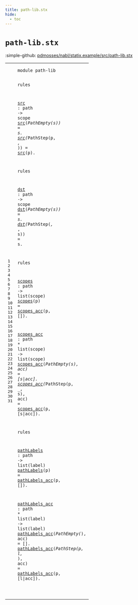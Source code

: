 ```yaml
---
title: path-lib.stx
hide:
  - toc
---
```


# `path-lib.stx`

:simple-github: [pdmosses/nabl/statix.example/src/path-lib.stx]

[pdmosses/nabl/statix.example/src/path-lib.stx]: https://github.com/pdmosses/nabl/blob/master/statix.example/src/path-lib.stx "The source file on GitHub"

<div class="stx"><table class="highlighttable"><tbody><tr><td class="linenos"><div class="linenodiv"><pre><span></span>1
2
3
4
5
6
7
8
9
10
11
12
13
14
15
16
17
18
19
20
21
22
23
24
25
26
27
28
29
30
31
</pre></div></td>
<td class="code"><pre><code><span class="keyword">module</span> <span id="path-lib_7_15" title="Not referenced locally, nor via imports"><span class="token sort_ConstraintId">path</span><span class="operator">-</span><span class="token sort_ConstraintId">lib</span></span>

<span class="keyword">rules</span>

  <a href="#src_48_51" id="src_26_29" title="Referenced at line 6, 7, 7"><span class="token sort_ConstraintId">src</span></a> <span class="operator">:</span> <span class="cons_PathSort">path</span> <span class="operator">-&gt;</span> <span class="cons_ScopeSort">scope</span>
  <a href="#src_26_29" id="src_48_51" title="Defined at line 5"><span class="token sort_ConstraintId">src</span></a><span class="operator">(_</span><span class="token sort_OpId">PathEmpty</span><span class="operator">(</span><span class="cons_Var">s</span><span class="operator">))</span> <span class="operator">=</span> <span class="cons_Var"><span id="s_69_70" title="Not referenced locally, nor via imports"><span class="token sort_ConstraintId">s</span></span></span><span class="operator">.</span>
  <a href="#src_26_29" id="src_74_77" title="Defined at line 5"><span class="token sort_ConstraintId">src</span></a><span class="operator">(_</span><span class="token sort_OpId">PathStep</span><span class="operator">(</span><span class="cons_Var"><span id="p_88_89" title="Not referenced locally, nor via imports"><span class="token sort_ConstraintId">p</span></span></span><span class="operator">,</span> <span class="operator">_,</span> <span class="operator">_))</span> <span class="operator">=</span> <a href="#src_26_29" id="src_100_103" title="Defined at line 5"><span class="token sort_ConstraintId">src</span></a><span class="operator">(</span><span class="cons_Var">p</span><span class="operator">).</span>

<span class="keyword">rules</span>

  <a href="#dst_140_143" id="dst_118_121" title="Referenced at line 12, 13"><span class="token sort_ConstraintId">dst</span></a> <span class="operator">:</span> <span class="cons_PathSort">path</span> <span class="operator">-&gt;</span> <span class="cons_ScopeSort">scope</span>
  <a href="#dst_118_121" id="dst_140_143" title="Defined at line 11"><span class="token sort_ConstraintId">dst</span></a><span class="operator">(_</span><span class="token sort_OpId">PathEmpty</span><span class="operator">(</span><span class="cons_Var">s</span><span class="operator">))</span> <span class="operator">=</span> <span class="cons_Var"><span id="s_161_162" title="Not referenced locally, nor via imports"><span class="token sort_ConstraintId">s</span></span></span><span class="operator">.</span>
  <a href="#dst_118_121" id="dst_166_169" title="Defined at line 11"><span class="token sort_ConstraintId">dst</span></a><span class="operator">(_</span><span class="token sort_OpId">PathStep</span><span class="operator">(_,</span> <span class="operator">_,</span> <span class="cons_Var"><span id="s_186_187" title="Not referenced locally, nor via imports"><span class="token sort_ConstraintId">s</span></span></span><span class="operator">))</span> <span class="operator">=</span> <span class="cons_Var">s</span><span class="operator">.</span>

<span class="keyword">rules</span>

  <a href="#scopes_236_242" id="scopes_205_211" title="Referenced at line 18"><span class="token sort_ConstraintId">scopes</span></a> <span class="operator">:</span> <span class="cons_PathSort">path</span> <span class="operator">-&gt;</span> <span class="token sort_ConstraintId">list</span><span class="operator">(</span><span class="cons_ScopeSort">scope</span><span class="operator">)</span>
  <a href="#scopes_205_211" id="scopes_236_242" title="Defined at line 17"><span class="token sort_ConstraintId">scopes</span></a><span class="operator">(</span><span class="cons_Var">p</span><span class="operator">)</span> <span class="operator">=</span> <a href="#scopes_acc_270_280" id="scopes_acc_248_258" title="Defined at line 20"><span class="token sort_ConstraintId">scopes_acc</span></a><span class="operator">(</span><span class="cons_Var"><span id="p_259_260" title="Not referenced locally, nor via imports"><span class="token sort_ConstraintId">p</span></span></span><span class="operator">,</span> <span class="operator">[]).</span>

  <a href="#scopes_acc_248_258" id="scopes_acc_270_280" title="Referenced at line 18, 21, 22, 22"><span class="token sort_ConstraintId">scopes_acc</span></a> <span class="operator">:</span> <span class="cons_PathSort">path</span> <span class="operator">*</span> <span class="token sort_ConstraintId">list</span><span class="operator">(</span><span class="cons_ScopeSort">scope</span><span class="operator">)</span> <span class="operator">-&gt;</span> <span class="token sort_ConstraintId">list</span><span class="operator">(</span><span class="cons_ScopeSort">scope</span><span class="operator">)</span>
  <a href="#scopes_acc_270_280" id="scopes_acc_319_329" title="Defined at line 20"><span class="token sort_ConstraintId">scopes_acc</span></a><span class="operator">(_</span><span class="token sort_OpId">PathEmpty</span><span class="operator">(</span><span class="cons_Var"><span id="s_341_342" title="Not referenced locally, nor via imports"><span class="token sort_ConstraintId">s</span></span></span><span class="operator">),</span> <span class="cons_Var"><span id="acc_345_348" title="Not referenced locally, nor via imports"><span class="token sort_ConstraintId">acc</span></span></span><span class="operator">)</span> <span class="operator">=</span> <span class="operator">[</span><span class="cons_Var">s</span><span class="operator">|</span><span class="cons_Var">acc</span><span class="operator">].</span>
  <a href="#scopes_acc_270_280" id="scopes_acc_363_373" title="Defined at line 20"><span class="token sort_ConstraintId">scopes_acc</span></a><span class="operator">(_</span><span class="token sort_OpId">PathStep</span><span class="operator">(</span><span class="cons_Var">p</span><span class="operator">,</span> <span class="operator">_,</span> <span class="cons_Var">s</span><span class="operator">),</span> <span class="cons_Var">acc</span><span class="operator">)</span> <span class="operator">=</span> <a href="#scopes_acc_270_280" id="scopes_acc_401_411" title="Defined at line 20"><span class="token sort_ConstraintId">scopes_acc</span></a><span class="operator">(</span><span class="cons_Var"><span id="p_412_413" title="Not referenced locally, nor via imports"><span class="token sort_ConstraintId">p</span></span></span><span class="operator">,</span> <span class="operator">[</span><span class="cons_Var"><span id="s_416_417" title="Not referenced locally, nor via imports"><span class="token sort_ConstraintId">s</span></span></span><span class="operator">|</span><span class="cons_Var"><span id="acc_418_421" title="Not referenced locally, nor via imports"><span class="token sort_ConstraintId">acc</span></span></span><span class="operator">]).</span>

<span class="keyword">rules</span>

  <a href="#pathLabels_470_480" id="pathLabels_435_445" title="Referenced at line 27"><span class="token sort_ConstraintId">pathLabels</span></a> <span class="operator">:</span> <span class="cons_PathSort">path</span> <span class="operator">-&gt;</span> <span class="token sort_ConstraintId">list</span><span class="operator">(</span><span class="cons_LabelSort">label</span><span class="operator">)</span>
  <a href="#pathLabels_435_445" id="pathLabels_470_480" title="Defined at line 26"><span class="token sort_ConstraintId">pathLabels</span></a><span class="operator">(</span><span class="cons_Var">p</span><span class="operator">)</span> <span class="operator">=</span> <a href="#pathLabels_acc_512_526" id="pathLabels_acc_486_500" title="Defined at line 29"><span class="token sort_ConstraintId">pathLabels_acc</span></a><span class="operator">(</span><span class="cons_Var"><span id="p_501_502" title="Not referenced locally, nor via imports"><span class="token sort_ConstraintId">p</span></span></span><span class="operator">,</span> <span class="operator">[]).</span>

  <a href="#pathLabels_acc_486_500" id="pathLabels_acc_512_526" title="Referenced at line 27, 30, 31, 31"><span class="token sort_ConstraintId">pathLabels_acc</span></a> <span class="operator">:</span> <span class="cons_PathSort">path</span> <span class="operator">*</span> <span class="token sort_ConstraintId">list</span><span class="operator">(</span><span class="cons_LabelSort">label</span><span class="operator">)</span> <span class="operator">-&gt;</span> <span class="token sort_ConstraintId">list</span><span class="operator">(</span><span class="cons_LabelSort">label</span><span class="operator">)</span>
  <a href="#pathLabels_acc_512_526" id="pathLabels_acc_565_579" title="Defined at line 29"><span class="token sort_ConstraintId">pathLabels_acc</span></a><span class="operator">(_</span><span class="token sort_OpId">PathEmpty</span><span class="operator">(_),</span> <span class="cons_Var"><span id="acc_595_598" title="Not referenced locally, nor via imports"><span class="token sort_ConstraintId">acc</span></span></span><span class="operator">)</span> <span class="operator">=</span> <span class="operator">[].</span>
  <a href="#pathLabels_acc_512_526" id="pathLabels_acc_608_622" title="Defined at line 29"><span class="token sort_ConstraintId">pathLabels_acc</span></a><span class="operator">(_</span><span class="token sort_OpId">PathStep</span><span class="operator">(</span><span class="cons_Var">p</span><span class="operator">,</span> <span class="cons_Var">l</span><span class="operator">,</span> <span class="operator">_),</span> <span class="cons_Var">acc</span><span class="operator">)</span> <span class="operator">=</span> <a href="#pathLabels_acc_512_526" id="pathLabels_acc_650_664" title="Defined at line 29"><span class="token sort_ConstraintId">pathLabels_acc</span></a><span class="operator">(</span><span class="cons_Var"><span id="p_665_666" title="Not referenced locally, nor via imports"><span class="token sort_ConstraintId">p</span></span></span><span class="operator">,</span> <span class="operator">[</span><span class="cons_Var"><span id="l_669_670" title="Not referenced locally, nor via imports"><span class="token sort_ConstraintId">l</span></span></span><span class="operator">|</span><span class="cons_Var"><span id="acc_671_674" title="Not referenced locally, nor via imports"><span class="token sort_ConstraintId">acc</span></span></span><span class="operator">]).</span>

</code></pre></td></tr></tbody></table></div>